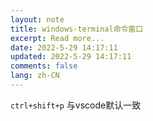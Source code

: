 ```yaml
---
layout: note
title: windows-terminal命令窗口
excerpt: Read more...
date: 2022-5-29 14:17:11
updated: 2022-5-29 14:17:11
comments: false
lang: zh-CN
---
```


`ctrl+shift+p` 与vscode默认一致
  